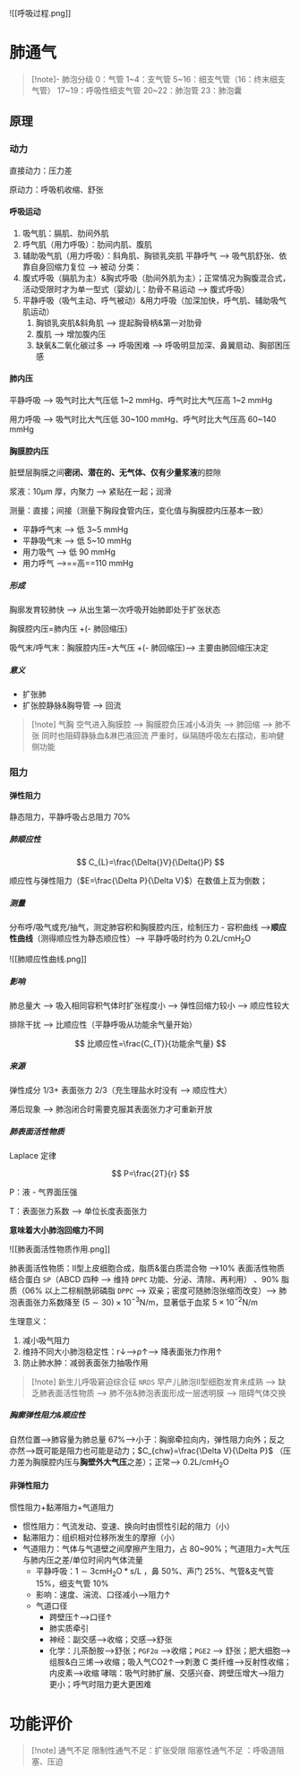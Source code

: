 ![[呼吸过程.png]]

# 肺通气

> [!note]- 肺泡分级
> 0：气管
> 1~4：支气管
> 5~16：细支气管（16：终末细支气管）
> 17~19：呼吸性细支气管
> 20~22：肺泡管
> 23：肺泡囊

## 原理
### 动力

直接动力：压力差

原动力：呼吸机收缩、舒张

#### 呼吸运动
1. 吸气肌：膈肌、肋间外肌
2. 呼气肌（用力呼吸）：肋间内肌、腹肌
3. 辅助吸气肌（用力呼吸）：斜角肌、胸锁乳突肌
平静呼气 --> 吸气肌舒张、依靠自身回缩力复位 --> 被动
分类：
1. 腹式呼吸（膈肌为主）&胸式呼吸（肋间外肌为主）；正常情况为胸腹混合式，活动受限时才为单一型式（婴幼儿：肋骨不易运动 --> 腹式呼吸）
2. 平静呼吸（吸气主动、呼气被动）&用力呼吸（加深加快，呼气肌、辅助吸气肌运动）
	1. 胸锁乳突肌&斜角肌 --> 提起胸骨柄&第一对肋骨
	2. 腹肌 --> 增加腹内压
	3. 缺氧&二氧化碳过多 --> 呼吸困难 --> 呼吸明显加深、鼻翼扇动、胸部困压感
#### 肺内压

平静呼吸 --> 吸气时比大气压低 1~2 mmHg、呼气时比大气压高 1~2 mmHg

用力呼吸 --> 吸气时比大气压低 30~100 mmHg、呼气时比大气压高 60~140 mmHg

#### 胸膜腔内压

脏壁层胸膜之间**密闭、潜在的、无气体、仅有少量浆液**的腔隙

浆液：$10\mathrm{\mu m}$ 厚，内聚力 --> 紧贴在一起；润滑

测量：直接；间接（测量下胸段食管内压，变化值与胸膜腔内压基本一致）

- 平静呼气末 --> 低 3~5 mmHg
- 平静吸气末 --> 低 5~10 mmHg
- 用力吸气 --> 低 90 mmHg
- 用力呼气 -->==高==110 mmHg
##### 形成

胸廓发育较肺快 --> 从出生第一次呼吸开始肺即处于扩张状态

胸膜腔内压=肺内压 +(- 肺回缩压)

吸气末/呼气末：胸膜腔内压=大气压 +(- 肺回缩压)--> 主要由肺回缩压决定

##### 意义
- 扩张肺
- 扩张腔静脉&胸导管 --> 回流

>[!note] 气胸
> 空气进入胸膜腔 --> 胸膜腔负压减小&消失 --> 肺回缩 --> 肺不张
> 同时也阻碍静脉血&淋巴液回流
> 严重时，纵隔随呼吸左右摆动，影响健侧功能

### 阻力
#### 弹性阻力

静态阻力，平静呼吸占总阻力 70%

##### 肺顺应性
$$
C_{L}=\frac{\Delta{}V}{\Delta{}P}
$$

顺应性与弹性阻力（$E=\frac{\Delta P}{\Delta V}$）在数值上互为倒数；

##### 测量

分布呼/吸气或充/抽气，测定肺容积和胸膜腔内压，绘制压力 - 容积曲线 -->**顺应性曲线**（测得顺应性为静态顺应性）--> 平静呼吸时约为 $0.2\mathrm{L/cmH_2O}$

![[肺顺应性曲线.png]]

##### 影响

肺总量大 --> 吸入相同容积气体时扩张程度小 --> 弹性回缩力较小 --> 顺应性较大

排除干扰 --> 比顺应性（平静呼吸从功能余气量开始）

$$
比顺应性=\frac{C_{T}}{功能余气量}
$$
##### 来源

弹性成分 1/3+ 表面张力 2/3（充生理盐水时没有 --> 顺应性大）

滞后现象 --> 肺泡闭合时需要克服其表面张力才可重新开放

##### 肺表面活性物质

Laplace 定律

$$
P=\frac{2T}{r}
$$

P：液 - 气界面压强

T：表面张力系数 --> 单位长度表面张力

**意味着大小肺泡回缩力不同**

![[肺表面活性物质作用.png]]

肺表面活性物质：Ⅱ型上皮细胞合成，脂质&蛋白质混合物 -->10% 表面活性物质结合蛋白 `SP`（ABCD 四种 --> 维持 `DPPC` 功能、分泌、清除、再利用） 、90% 脂质（06% 以上二棕榈酰卵磷脂 `DPPC` --> 双亲；密度可随肺泡张缩而改变）--> 肺泡表面张力系数降至 $(5\sim30)\times10^{-3}\mathrm{N/m}$，显著低于血浆 $5\times10^{-2}\mathrm{N/m}$

生理意义：

1. 减小吸气阻力
2. 维持不同大小肺泡稳定性：r↓-->ρ↑--> 降表面张力作用↑
3. 防止肺水肿：减弱表面张力抽吸作用

> [!note] 新生儿呼吸窘迫综合征 `NRDS`
> 早产儿肺泡Ⅱ型细胞发育未成熟 --> 缺乏肺表面活性物质 --> 肺不张&肺泡表面形成一层透明膜 --> 阻碍气体交换

##### 胸廓弹性阻力&顺应性
自然位置-->肺容量为肺总量 67%-->小于：胸廓牵拉向内，弹性阻力向外；反之亦然-->既可能是阻力也可能是动力；$C_{chw}=\frac{\Delta V}{\Delta P}$ （压力差为胸膜腔内压与**胸壁外大气压**之差）；正常--> $0.2\mathrm{L/cmH_2O}$
#### 非弹性阻力
惯性阻力+黏滞阻力+气道阻力
- 惯性阻力：气流发动、变速、换向时由惯性引起的阻力（小）
- 黏滞阻力：组织相对位移所发生的摩擦（小）
- 气道阻力：气体与气道壁之间摩擦产生阻力，占 80~90%；气道阻力=大气压与肺内压之差/单位时间内气体流量
	- 平静呼吸：$1\sim3\mathrm{cmH_2O*s/L}$ ，鼻 50%、声门 25%、气管&支气管 15%，细支气管 10%
	- 影响：速度、湍流、口径减小-->阻力↑
	- 气道口径
		- 跨壁压↑-->口径↑
		- 肺实质牵引
		- 神经：副交感-->收缩；交感-->舒张
		- 化学：儿茶酚胺-->舒张；`PGF2α` -->收缩；`PGE2` --> 舒张；肥大细胞-->组胺&白三烯-->收缩；吸入气CO2↑-->刺激 C 类纤维-->反射性收缩；内皮素-->收缩
哮喘：吸气时肺扩展、交感兴奋、跨壁压增大-->阻力更小；呼气时阻力更大更困难
# 功能评价
> [!note] 通气不足
> 限制性通气不足：扩张受限
> 阻塞性通气不足 ：呼吸道阻塞、压迫


